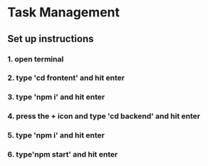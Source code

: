 # Task Management

## Set up instructions

### 1. open terminal

### 2. type 'cd frontent' and hit enter

### 3. type 'npm i' and hit enter

### 4. press the + icon and type 'cd backend' and hit enter

### 5. type 'npm i' and hit enter

### 6. type'npm start' and hit enter